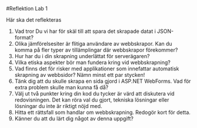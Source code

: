 #Reflektion Lab 1

Här ska det reflekteras 

1. Vad tror Du vi har för skäl till att spara det skrapade datat i JSON-format?
2. Olika jämförelsesiter är flitiga användare av webbskrapor. Kan du komma på fler typer av tillämplingar där webbskrapor förekommer?
3. Hur har du i din skrapning underlättat för serverägaren?
4. Vilka etiska aspekter bör man fundera kring vid webbskrapning?
5. Vad finns det för risker med applikationer som innefattar automatisk skrapning av webbsidor? Nämn minst ett par stycken!
6. Tänk dig att du skulle skrapa en sida gjord i ASP.NET WebForms. Vad för extra problem skulle man kunna få då?
7. Välj ut två punkter kring din kod du tycker är värd att diskutera vid redovisningen. Det kan röra val du gjort, tekniska lösningar eller lösningar du inte är riktigt nöjd med.
8. Hitta ett rättsfall som handlar om webbskrapning. Redogör kort för detta.
9. Känner du att du lärt dig något av denna uppgift?